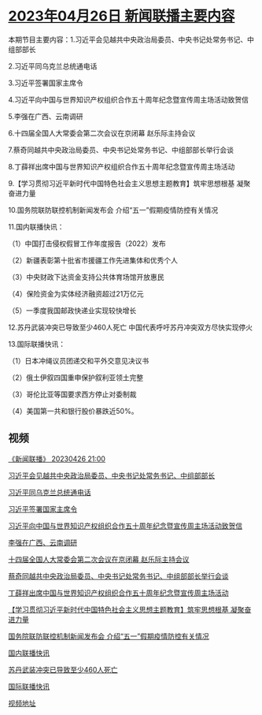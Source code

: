 # [2023年04月26日 新闻联播主要内容](https://tv.cctv.com/lm/xwlb/day/20230426.shtml)

本期节目主要内容：1.习近平会见越共中央政治局委员、中央书记处常务书记、中组部部长

2.习近平同乌克兰总统通电话

3.习近平签署国家主席令

4.习近平向中国与世界知识产权组织合作五十周年纪念暨宣传周主场活动致贺信

5.李强在广西、云南调研

6.十四届全国人大常委会第二次会议在京闭幕 赵乐际主持会议

7.蔡奇同越共中央政治局委员、中央书记处常务书记、中组部部长举行会谈

8.丁薛祥出席中国与世界知识产权组织合作五十周年纪念暨宣传周主场活动

9.【学习贯彻习近平新时代中国特色社会主义思想主题教育】筑牢思想根基 凝聚奋进力量

10.国务院联防联控机制新闻发布会 介绍“五一”假期疫情防控有关情况

11.国内联播快讯：

（1）中国打击侵权假冒工作年度报告（2022）发布

（2）新疆表彰第十批省市援疆工作先进集体和优秀个人

（3）中央财政下达资金支持公共体育场馆开放惠民

（4）保险资金为实体经济融资超过21万亿元

（5）一季度我国邮政快递业实现较快增长

12.苏丹武装冲突已导致至少460人死亡 中国代表呼吁苏丹冲突双方尽快实现停火

13.国际联播快讯：

（1）日本冲绳议员团递交和平外交意见决议书

（2）俄土伊叙四国重申保护叙利亚领土完整

（3）哥伦比亚等国要求西方停止对委制裁

（4）美国第一共和银行股价暴跌近50%。

## 视频

[《新闻联播》 20230426 21:00](https://tv.cctv.com/2023/04/26/VIDEjfQPxqTRqh8aUB6eEejG230426.shtml)

[习近平会见越共中央政治局委员、中央书记处常务书记、中组部部长](https://tv.cctv.com/2023/04/26/VIDEJPJ8JLWPwRUpy5BsdE0d230426.shtml)

[习近平同乌克兰总统通电话](https://tv.cctv.com/2023/04/26/VIDELOVccFybCl5RrnRXrJw5230426.shtml)

[习近平签署国家主席令](https://tv.cctv.com/2023/04/26/VIDEyVtOzDto0JXw71f4vqeJ230426.shtml)

[习近平向中国与世界知识产权组织合作五十周年纪念暨宣传周主场活动致贺信](https://tv.cctv.com/2023/04/26/VIDESd0JBS0bSgS53srYp4Vg230426.shtml)

[李强在广西、云南调研](https://tv.cctv.com/2023/04/26/VIDEcGyPoNhRdQwo7yQOeXym230426.shtml)

[十四届全国人大常委会第二次会议在京闭幕 赵乐际主持会议](https://tv.cctv.com/2023/04/26/VIDEJNNxy4x5CDk35EowDHZf230426.shtml)

[蔡奇同越共中央政治局委员、中央书记处常务书记、中组部部长举行会谈](https://tv.cctv.com/2023/04/26/VIDELivUVIKWA2VAGsWkb1rG230426.shtml)

[丁薛祥出席中国与世界知识产权组织合作五十周年纪念暨宣传周主场活动](https://tv.cctv.com/2023/04/26/VIDEP9I2b9X5YW2DD64eiSDg230426.shtml)

[【学习贯彻习近平新时代中国特色社会主义思想主题教育】筑牢思想根基 凝聚奋进力量](https://tv.cctv.com/2023/04/26/VIDEBFrQrMhaUPoXz0JqmmmJ230426.shtml)

[国务院联防联控机制新闻发布会 介绍“五一”假期疫情防控有关情况](https://tv.cctv.com/2023/04/26/VIDEtOUPjcFCrBVhSUvVEOtC230426.shtml)

[国内联播快讯](https://tv.cctv.com/2023/04/26/VIDEGDjFxgmq8Vm9qk4eFvw4230426.shtml)

[苏丹武装冲突已导致至少460人死亡](https://tv.cctv.com/2023/04/26/VIDEoMUQrCVtYRPtAnlJj37I230426.shtml)

[国际联播快讯](https://tv.cctv.com/2023/04/26/VIDE88rsWszdrzdtDbyhHPM8230426.shtml)

[视频地址](https://tv.cctv.com/lm/xwlb/day/20230426.shtml) 

